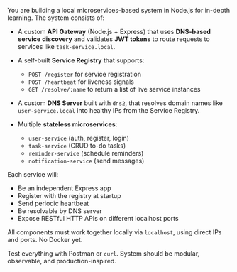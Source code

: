 You are building a local microservices-based system in Node.js for in-depth learning. The system consists of:

- A custom **API Gateway** (Node.js + Express) that uses **DNS-based service discovery** and validates **JWT tokens** to route requests to services like `task-service.local`.

- A self-built **Service Registry** that supports:
  - `POST /register` for service registration
  - `POST /heartbeat` for liveness signals
  - `GET /resolve/:name` to return a list of live service instances

- A custom **DNS Server** built with `dns2`, that resolves domain names like `user-service.local` into healthy IPs from the Service Registry.

- Multiple **stateless microservices**:
  - `user-service` (auth, register, login)
  - `task-service` (CRUD to-do tasks)
  - `reminder-service` (schedule reminders)
  - `notification-service` (send messages)

Each service will:
- Be an independent Express app
- Register with the registry at startup
- Send periodic heartbeat
- Be resolvable by DNS server
- Expose RESTful HTTP APIs on different localhost ports

All components must work together locally via `localhost`, using direct IPs and ports. No Docker yet.

Test everything with Postman or `curl`. System should be modular, observable, and production-inspired.
